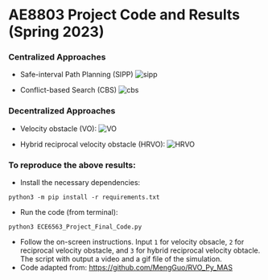# AE8803 Project Code and Results (Spring 2023)
### Centralized Approaches
- Safe-interval Path Planning (SIPP)
![sipp](https://user-images.githubusercontent.com/103329531/235287490-491df5c4-34f3-4ea6-aab1-b054ae5956c0.gif)

- Conflict-based Search (CBS)
![cbs](https://user-images.githubusercontent.com/103329531/235287498-cb8a709f-1319-4921-9af6-c88278a985e7.gif)

### Decentralized Approaches
 - Velocity obstacle (VO):
 ![VO](https://user-images.githubusercontent.com/103329531/206857905-3a6b6442-da06-4254-8b1d-a8de3f5e57ca.gif)

 - Hybrid reciprocal velocity obstacle (HRVO): 
 ![HRVO](https://user-images.githubusercontent.com/103329531/206858041-9f0598bd-eee4-4a97-90ef-94e8a6bf3929.gif)
 
 ### To reproduce the above results: 
  - Install the necessary dependencies:
  ```
  python3 -m pip install -r requirements.txt
  ```
  - Run the code (from terminal):
  ```
  python3 ECE6563_Project_Final_Code.py
  ```
  - Follow the on-screen instructions. Input `1` for velocity obsacle, `2` for reciprocal velocity obstacle, and `3` for hybrid reciprocal velocity obtacle. The script with output a video and a gif file of the simulation.
  - Code adapted from: https://github.com/MengGuo/RVO_Py_MAS

 
